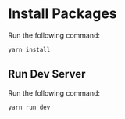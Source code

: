 # Install Packages

Run the following command:

```sh
yarn install
```

## Run Dev Server

Run the following command:

```sh
yarn run dev
```

